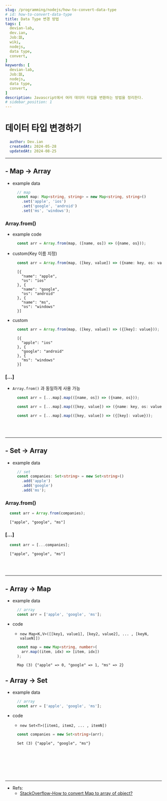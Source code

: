 ```yaml
---
slug: /programming/nodejs/how-to-convert-data-type
# id: how-to-convert-data-type
title: Data Type 변경 방법
tags: [
  devian-lab, 
  dev.ian,
  Jobː談,
  wiki,
  nodejs,
  data type,
  convert,
]
keywords: [
  devian-lab,
  Jobː談,
  nodejs,
  data type,
  convert,
]
description: Javascript에서 여러 데이터 타입을 변환하는 방법을 정리한다.
# sidebar_position: 1
---
```


<!--title -->
# 데이터 타입 변경하기
<!--//title -->

<!-- 
```json
{
  "author": "Dev.ian",
  "createdAt": "2024-05-28",
  "updatedAt": "2024-08-25"
}
``` 
-->

```yaml
  author: Dev.ian
  createdAt: 2024-05-28
  updatedAt: 2024-08-25
```


---


## - Map -> Array
  
  - example data

    ```typescript
      // map
      const map: Map<string, string> = new Map<string, string>()
        .set('apple', 'ios')
        .set('google', 'android')
        .set('ms', 'windows');
    ```

### Array.from()

  - example code

    ```typescript
      const arr = Array.from(map, ([name, os]) => ({name, os}));
    ```

  - custom(Key 이름 지정)

    ```typescript
      const arr = Array.from(map, ([key, value]) => ({name: key, os: value}));
    ```

    ```text
      [{
        "name": "apple",
        "os": "ios"
      }, {
        "name": "google",
        "os": "android"
      }, {
        "name": "ms",
        "os": "windows"
      }] 
    ```

  - custom

    ```typescript
      const arr = Array.from(map, ([key, value]) => ({[key]: value}));
    ```

    ```text
      [{
        "apple": "ios"
      }, {
        "google": "android"
      }, {
        "ms": "windows"
      }] 
    ```


### [...]

  - `Array.from()` 과 동일하게 사용 가능

    ```typescript
      const arr = [...map].map(([name, os]) => ({name, os}));
    ```

    ```typescript
      const arr = [...map].map(([key, value]) => ({name: key, os: value}));
    ```

    ```typescript
      const arr = [...map].map(([key, value]) => ({[key]: value}));
    ```

<br /><br />

---

## - Set -> Array

  - example data

    ```typescript
      // set
      const companies: Set<string> = new Set<string>()
        .add('apple')
        .add('google')
        .add('ms');
    ```

### Array.from()

  ```typescript
    const arr = Array.from(companies);
  ```

  ```text
    ["apple", "google", "ms"] 
  ```

### [...]

  ```typescript
    const arr = [...companies];
  ```

  ```text
    ["apple", "google", "ms"] 
  ```


<br /><br />

---

## - Array -> Map

  - example data

    ```typescript
      // array
      const arr = ['apple', 'google', 'ms'];
    ```

  - code
    + `new Map<K,V>([[key1, value1], [key2, value2], ... , [keyN, valueN]])`

    ```typescript
      const map = new Map<string, number>(
        arr.map((item, idx) => [item, idx])
      );
    ```

    ```text
      Map (3) {"apple" => 0, "google" => 1, "ms" => 2} 
    ```

## - Array -> Set

  - example data

    ```typescript
      // array
      const arr = ['apple', 'google', 'ms'];
    ```

  - code
    + `new Set<T>([item1, item2, ... , itemN])`
    ```typescript
      const companies = new Set<string>(arr);
    ```

    ```text
      Set (3) {"apple", "google", "ms"} 
    ```













<br /><br /><br /><br /><br />

--- 
- Refs:
  + [StackOverflow-How to convert Map to array of object?](https://stackoverflow.com/questions/56795743/how-to-convert-map-to-array-of-object)


